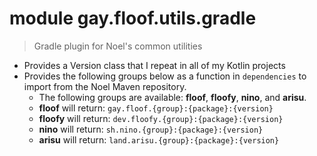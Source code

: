 # module gay.floof.utils.gradle
> Gradle plugin for Noel's common utilities

- Provides a Version class that I repeat in all of my Kotlin projects
- Provides the following groups below as a function in `dependencies` to import from the Noel Maven repository.
    - The following groups are available: **floof**, **floofy**, **nino**, and **arisu**.
    - **floof** will return: `gay.floof.{group}:{package}:{version}`
    - **floofy** will return: `dev.floofy.{group}:{package}:{version}`
    - **nino** will return: `sh.nino.{group}:{package}:{version}`
    - **arisu** will return: `land.arisu.{group}:{package}:{version}`
